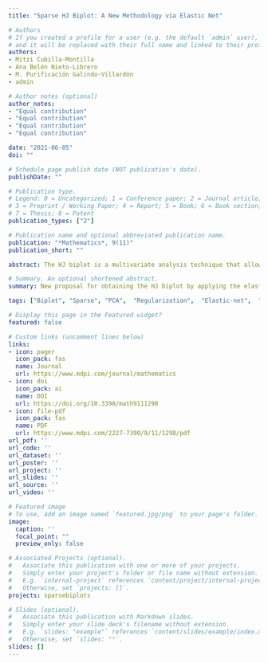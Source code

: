 ```yaml
---
title: "Sparse HJ Biplot: A New Methodology via Elastic Net"

# Authors
# If you created a profile for a user (e.g. the default `admin` user), write the username (folder name) here 
# and it will be replaced with their full name and linked to their profile.
authors:
- Mitzi Cubilla-Montilla
- Ana Belén Nieto-Librero
- M. Purificación Galindo-Villardón
- admin

# Author notes (optional)
author_notes:
- "Equal contribution"
- "Equal contribution"
- "Equal contribution"
- "Equal contribution"

date: "2021-06-05"
doi: ""

# Schedule page publish date (NOT publication's date).
publishDate: ""

# Publication type.
# Legend: 0 = Uncategorized; 1 = Conference paper; 2 = Journal article;
# 3 = Preprint / Working Paper; 4 = Report; 5 = Book; 6 = Book section;
# 7 = Thesis; 8 = Patent
publication_types: ["2"]

# Publication name and optional abbreviated publication name.
publication: "*Mathematics*, 9(11)"
publication_short: ""

abstract: The HJ biplot is a multivariate analysis technique that allows us to represent both individuals and variables in a space of reduced dimensions. To adapt this approach to massive datasets, it is necessary to implement new techniques that are capable of reducing the dimensionality of the data and improving interpretation. Because of this, we propose a modern approach to obtaining the HJ biplot called the elastic net HJ biplot, which applies the elastic net penalty to improve the interpretation of the results. It is a novel algorithm in the sense that it is the first attempt within the biplot family in which regularisation methods are used to obtain modified loadings to optimise the results. As a complement to the proposed method, and to give practical support to it, a package has been developed in the R language called SparseBiplots. This package fills a gap that exists in the context of the HJ biplot through penalized techniques since in addition to the elastic net, it also includes the ridge and lasso to obtain the HJ biplot. To complete the study, a practical comparison is made with the standard HJ biplot and the disjoint biplot, and some results common to these methods are analysed. 

# Summary. An optional shortened abstract.
summary: New proposal for obtaining the HJ biplot by applying the elastic net penalty to improve the interpretation of the results.

tags: ["Biplot", "Sparse", "PCA",  "Regularization",  "Elastic-net",  "Multivariate Analysis",  "R Software", "TCGA", "Breast Cancer"]

# Display this page in the Featured widget?
featured: false

# Custom links (uncomment lines below)
links:
- icon: pager
  icon_pack: fas
  name: Journal
  url: https://www.mdpi.com/journal/mathematics
- icon: doi
  icon_pack: ai
  name: DOI
  url: https://doi.org/10.3390/math9111298
- icon: file-pdf
  icon_pack: fas
  name: PDF
  url: https://www.mdpi.com/2227-7390/9/11/1298/pdf
url_pdf: ''
url_code: ''
url_dataset: ''
url_poster: ''
url_project: ''
url_slides: ''
url_source: ''
url_video: ''

# Featured image
# To use, add an image named `featured.jpg/png` to your page's folder. 
image:
  caption: ''
  focal_point: ""
  preview_only: false

# Associated Projects (optional).
#   Associate this publication with one or more of your projects.
#   Simply enter your project's folder or file name without extension.
#   E.g. `internal-project` references `content/project/internal-project/index.md`.
#   Otherwise, set `projects: []`.
projects: sparsebiplots

# Slides (optional).
#   Associate this publication with Markdown slides.
#   Simply enter your slide deck's filename without extension.
#   E.g. `slides: "example"` references `content/slides/example/index.md`.
#   Otherwise, set `slides: ""`.
slides: []
---
```

